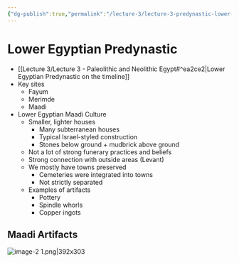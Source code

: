 ```yaml
---
{"dg-publish":true,"permalink":"/lecture-3/lecture-3-predynastic-lower-egypt/"}
---
```


# Lower Egyptian Predynastic
- [[Lecture 3/Lecture 3 - Paleolithic and Neolithic Egypt#^ea2ce2\|Lower Egyptian Predynastic on the timeline]]
- Key sites
	- Fayum
	- Merimde
	- Maadi
- Lower Egyptian Maadi Culture
	- Smaller, lighter houses
		- Many subterranean houses
		- Typical Israel-styled construction
		- Stones below ground + mudbrick above ground
	- Not a lot of strong funerary practices and beliefs
	- Strong connection with outside areas (Levant)
	- We mostly have towns preserved
		- Cemeteries were integrated into towns
		- Not strictly separated
	- Examples of artifacts
		- Pottery
		- Spindle whorls
		- Copper ingots
## Maadi Artifacts
![image-2 1.png|392x303](/img/user/Images/image-2%201.png)